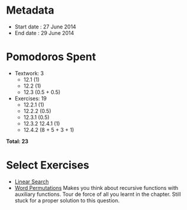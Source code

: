 Metadata
========

- Start date : 27 June 2014
- End date : 29 June 2014

Pomodoros Spent
==============

- Textwork: 3
  - 12.1 (1)
  - 12.2 (1)
  - 12.3 (0.5 + 0.5)
- Exercises: 19
  - 12.2.1 (1)
  - 12.2.2 (0.5)
  - 12.3.1 (0.5)
  - 12.3.2 12.4.1 (1)
  - 12.4.2 (8 + 5 + 3 + 1)

**Total: 23**

Select Exercises
================
- [Linear Search](http://htdp.org/2003-09-26/Book/curriculum-Z-H-16.html#node_thm_12.2.2)
- [Word Permutations](http://htdp.org/2003-09-26/Book/curriculum-Z-H-16.html#node_thm_12.4.2) Makes you think about recursive functions with auxiliary functions. Tour de force of all you learnt in the chapter. Still stuck for a proper solution to this question.
